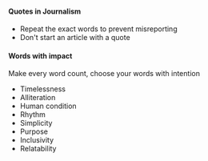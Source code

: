 #### Quotes in Journalism
- Repeat the exact words to prevent misreporting
- Don't start an article with a quote

#### Words with impact
Make every word count, choose your words with intention
- Timelessness
- Alliteration
- Human condition
- Rhythm
- Simplicity
- Purpose
- Inclusivity
- Relatability